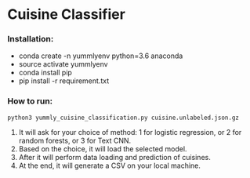 # Cuisine Classifier

### Installation:

* conda create -n yummlyenv python=3.6 anaconda 
* source activate yummlyenv
* conda install pip
* pip install -r requirement.txt

### How to run:
```
python3 yummly_cuisine_classification.py cuisine.unlabeled.json.gz
```
1. It will ask for your choice of method:
1 for logistic regression, or 2 for random forests, or 3 for Text CNN.
2. Based on the choice, it will load the selected model.
3. After it will perform data loading and prediction of cuisines.
4. At the end, it will generate a CSV on your local machine.
